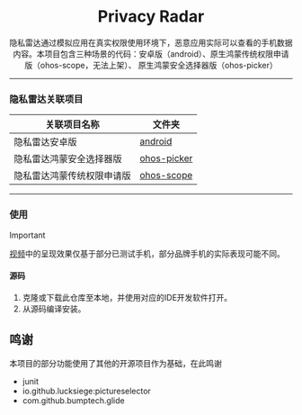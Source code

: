 <h1 align="center">Privacy Radar</h1>
<p align="center">隐私雷达通过模拟应用在真实权限使用环境下，恶意应用实际可以查看的手机数据内容。本项目包含三种场景的代码：安卓版（android）、原生鸿蒙传统权限申请版（ohos-scope，无法上架）、
原生鸿蒙安全选择器版（ohos-picker）</p>

---

### 隐私雷达关联项目

| 关联项目名称           | 文件夹                                                                                |
| ---------------------- | --------------------------------------------------------------------------------------- |
| 隐私雷达安卓版         | [android](https://github.com/LYiHub/privacy-radar-public/tree/main/android)         |
| 隐私雷达鸿蒙安全选择器版   | [ohos-picker](https://github.com/LYiHub/privacy-radar-public/tree/main/ohos-picker) |
| 隐私雷达鸿蒙传统权限申请版 | [ohos-scope](https://github.com/LYiHub/privacy-radar-public/tree/main/ohos-scope)   |

---

### 使用

> [!IMPORTANT]
> [视频](https://www.bilibili.com/video/BV18PCKY2EsF)中的呈现效果仅基于部分已测试手机，部分品牌手机的实际表现可能不同。

#### 源码

1. 克隆或下载此仓库至本地，并使用对应的IDE开发软件打开。
2. 从源码编译安装。

## 鸣谢

本项目的部分功能使用了其他的开源项目作为基础，在此鸣谢

- junit
- io.github.lucksiege:pictureselector
- com.github.bumptech.glide
